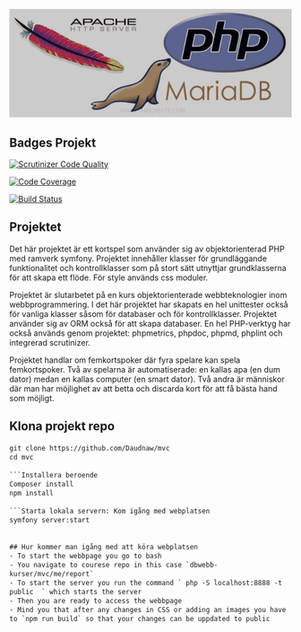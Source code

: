 ![MVC Image](public/img/mvc.png)

## Badges Projekt
[![Scrutinizer Code Quality](https://scrutinizer-ci.com/g/Daudnaw/mvc/badges/quality-score.png?b=master)](https://scrutinizer-ci.com/g/Daudnaw/mvc/?branch=master)

[![Code Coverage](https://scrutinizer-ci.com/g/Daudnaw/mvc/badges/coverage.png?b=master)](https://scrutinizer-ci.com/g/Daudnaw/mvc/?branch=master)

[![Build Status](https://scrutinizer-ci.com/g/Daudnaw/mvc/badges/build.png?b=master)](https://scrutinizer-ci.com/g/Daudnaw/mvc/build-status/master)

## Projektet 

Det här projektet är ett kortspel som använder sig av objektorienterad PHP med ramverk symfony. Projektet innehåller klasser för grundläggande funktionalitet och kontrollklasser som på stort sätt utnyttjar grundklasserna för att skapa ett flöde. För style används css moduler.

Projektet är slutarbetet på en kurs objektorienterade webbteknologier inom webbprogrammering. I det här projektet har skapats en hel unittester också för vanliga klasser såsom för databaser och för kontrollklasser. Projektet använder sig av ORM också för att skapa databaser. En hel PHP-verktyg har också används genom projektet: phpmetrics, phpdoc, phpmd, phplint och integrerad scrutinizer. 

Projektet handlar om femkortspoker där fyra spelare kan spela femkortspoker. Två av spelarna är automatiserade: en kallas apa (en dum dator) medan en kallas computer (en smart dator). Två andra är människor där man har möjlighet av att betta och discarda kort för att få bästa hand som möjligt. 

## Klona projekt repo

```Klona repot
git clone https://github.com/Daudnaw/mvc
cd mvc

```Installera beroende
Composer install
npm install

```Starta lokala servern: Kom igång med webplatsen
symfony server:start


## Hur kommer man igång med att köra webplatsen
- To start the webbpage you go to bash
- You navigate to courese repo in this case `dbwebb-kurser/mvc/me/report`
- To start the server you run the command ` php -S localhost:8888 -t public  ` which starts the server
- Then you are ready to access the webbpage
- Mind you that after any changes in CSS or adding an images you have to `npm run build` so that your changes can be uppdated to public

